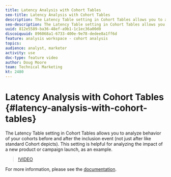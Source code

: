```yaml
---
title: Latency Analysis with Cohort Tables
seo-title: Latency Analysis with Cohort Tables
description: The Latency Table setting in Cohort Tables allows you to analyze behavior of your cohorts before and after the inclusion event (not just after like standard Cohort depicts). This setting is helpful for analyzing the impact of a new product or campaign launch, as an example.
seo-description: The Latency Table setting in Cohort Tables allows you to analyze behavior of your cohorts before and after the inclusion event (not just after like standard Cohort depicts). This setting is helpful for analyzing the impact of a new product or campaign launch, as an example.
uuid: 812e5589-ba36-48ef-a9b1-1c1ec36a00d0
discoiquuid: 896068a1-6733-400e-9e78-dedee8a1ff6d
feature: analysis workspace - cohort analysis
topics: 
audience: analyst, marketer
activity: use
doc-type: feature video
author: Doug Moore
team: Technical Marketing
kt: 2480
---
```


# Latency Analysis with Cohort Tables {#latency-analysis-with-cohort-tables}

The Latency Table setting in Cohort Tables allows you to analyze behavior of your cohorts before and after the inclusion event (not just after like standard Cohort depicts). This setting is helpful for analyzing the impact of a new product or campaign launch, as an example.

>[!VIDEO](https://video.tv.adobe.com/v/25964/?quality=12)

For more information, please see the [documentation](https://marketing.adobe.com/resources/help/en_US/analytics/analysis-workspace/cohort_analysis.html).
